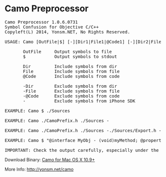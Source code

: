 
Camo Preprocessor
======
<pre>
Camo Preprocessor 1.0.6.0731
Symbol Confusion for Objective C/C++
Copyleft(L) 2014, Yonsm.NET, No Rights Reserved.

USAGE: Camo [OutFile|$] [-][Dir1|File1|@Code1] [-][Dir2|File2|@Code2] ...

       OutFile     Output symbols to file
       $           Output symbols to stdout

       Dir         Include symbols from dir
       File        Include symbols from file
       @Code       Include symbols from code

       -Dir        Exclude symbols from dir
       -File       Exclude symbols from file
       -@Code      Exclude symbols from code
       -           Exclude symbols from iPhone SDK

EXAMPLE: Camo $ ./Sources

EXAMPLE: Camo ./CamoPrefix.h ./Sources -

EXAMPLE: Camo ./CamoPrefix.h ./Sources -./Sources/Export.h -./Pods -

EXAMPLE: Camo $ "@interface MyObj - (void)myMethod; @property BOOL myProp; @end"

IMPORTANT: Check the output carefully, especially under the complex circumstances.
</pre>

Download Binary: [Camo for Mac OS X 10.9+](https://raw.githubusercontent.com/Yonsm/Camo/master/Release/Camo)

More Info: <http://yonsm.net/camo>
